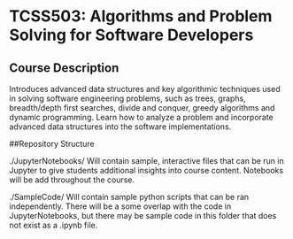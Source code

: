 # TCSS503: Algorithms and Problem Solving for Software Developers
## Course Description
Introduces advanced data structures and key algorithmic techniques used in solving software engineering problems, such as trees, graphs, breadth/depth first searches, divide and conquer, greedy algorithms and dynamic programming. Learn how to analyze a problem and incorporate advanced data structures into the software implementations.

##Repository Structure

./JupyterNotebooks/ Will contain sample, interactive files that can be run in Jupyter to give students additional insights into course content. Notebooks will be add throughout the course.

./SampleCode/ Will contain sample python scripts that can be ran independently. There will be a some overlap with the code in JupyterNotebooks, but there may be sample code in this folder that does not exist as a .ipynb file.
